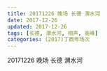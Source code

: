 ```yaml
---
title: 20171226 晚场 长德 渭水河
date: 2017-12-26
updated: 2017-12-26
tags: [长德, 渭水河, 相声, 高峰] 
categories: (2017)丁酉年场次 
---
```

20171226 晚场 长德 渭水河
